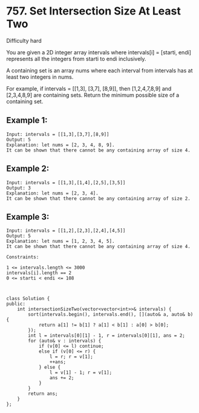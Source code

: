 # 757. Set Intersection Size At Least Two
Difficulty hard

You are given a 2D integer array intervals where intervals[i] = [starti, endi] represents all the integers from starti to endi inclusively.

A containing set is an array nums where each interval from intervals has at least two integers in nums.

For example, if intervals = [[1,3], [3,7], [8,9]], then [1,2,4,7,8,9] and [2,3,4,8,9] are containing sets.
Return the minimum possible size of a containing set.


## Example 1:
```
Input: intervals = [[1,3],[3,7],[8,9]]
Output: 5
Explanation: let nums = [2, 3, 4, 8, 9].
It can be shown that there cannot be any containing array of size 4.
```


## Example 2:
```
Input: intervals = [[1,3],[1,4],[2,5],[3,5]]
Output: 3
Explanation: let nums = [2, 3, 4].
It can be shown that there cannot be any containing array of size 2.
```


## Example 3:
```
Input: intervals = [[1,2],[2,3],[2,4],[4,5]]
Output: 5
Explanation: let nums = [1, 2, 3, 4, 5].
It can be shown that there cannot be any containing array of size 4.
```


```
Constraints:

1 <= intervals.length <= 3000
intervals[i].length == 2
0 <= starti < endi <= 108
```


#
```
class Solution {
public:
    int intersectionSizeTwo(vector<vector<int>>& intervals) {
        sort(intervals.begin(), intervals.end(), [](auto& a, auto& b) {
            return a[1] != b[1] ? a[1] < b[1] : a[0] > b[0];
        });
        int l = intervals[0][1] - 1, r = intervals[0][1], ans = 2;
        for (auto& v : intervals) {
            if (v[0] <= l) continue;
            else if (v[0] <= r) {
                l = r; r = v[1];
                ++ans;
            } else {
                l = v[1] - 1; r = v[1];
                ans += 2;
            }
        }
        return ans;
    }
};
```